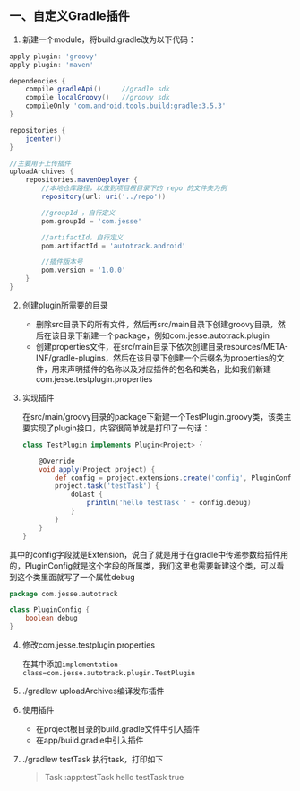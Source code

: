 ## 一、自定义Gradle插件

1. 新建一个module，将build.gradle改为以下代码：

```groovy
apply plugin: 'groovy'
apply plugin: 'maven'

dependencies {
    compile gradleApi()     //gradle sdk
    compile localGroovy()   //groovy sdk
    compileOnly 'com.android.tools.build:gradle:3.5.3'
}

repositories {
    jcenter()
}

//主要用于上传插件
uploadArchives {
    repositories.mavenDeployer {
        //本地仓库路径，以放到项目根目录下的 repo 的文件夹为例
        repository(url: uri('../repo'))

        //groupId ，自行定义
        pom.groupId = 'com.jesse'

        //artifactId，自行定义
        pom.artifactId = 'autotrack.android'

        //插件版本号
        pom.version = '1.0.0'
    }
}
```

2. 创建plugin所需要的目录

   - 删除src目录下的所有文件，然后再src/main目录下创建groovy目录，然后在该目录下新建一个package，例如com.jesse.autotrack.plugin
   - 创建properties文件，在src/main目录下依次创建目录resources/META-INF/gradle-plugins，然后在该目录下创建一个后缀名为properties的文件，用来声明插件的名称以及对应插件的包名和类名，比如我们新建com.jesse.testplugin.properties

3. 实现插件

   在src/main/groovy目录的package下新建一个TestPlugin.groovy类，该类主要实现了plugin接口，内容很简单就是打印了一句话：

   ```groovy
   class TestPlugin implements Plugin<Project> {
   
       @Override
       void apply(Project project) {
           def config = project.extensions.create('config', PluginConfig)
           project.task('testTask') {
               doLast {
                   println('hello testTask ' + config.debug)
               }
           }
       }
   }
   ```

其中的config字段就是Extension，说白了就是用于在gradle中传递参数给插件用的，PluginConfig就是这个字段的所属类，我们这里也需要新建这个类，可以看到这个类里面就写了一个属性debug

```groovy
package com.jesse.autotrack

class PluginConfig {
    boolean debug
}
```

4. 修改com.jesse.testplugin.properties

   在其中添加`implementation-class=com.jesse.autotrack.plugin.TestPlugin`

5. ./gradlew uploadArchives编译发布插件

6. 使用插件

   - 在project根目录的build.gradle文件中引入插件
   - 在app/build.gradle中引入插件

7. ./gradlew testTask 执行task，打印如下

   > Task :app:testTask
   > hello testTask true

